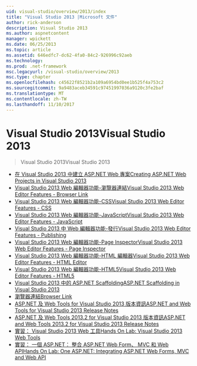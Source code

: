 ```yaml
---
uid: visual-studio/overview/2013/index
title: "Visual Studio 2013 |Microsoft 文件"
author: rick-anderson
description: Visual Studio 2013
ms.author: aspnetcontent
manager: wpickett
ms.date: 06/25/2013
ms.topic: article
ms.assetid: 646edfc7-dc62-4fa0-84c2-926996c92aeb
ms.technology: 
ms.prod: .net-framework
msc.legacyurl: /visual-studio/overview/2013
msc.type: chapter
ms.openlocfilehash: c45622f8521b2a109a6954bd0ee1b525f4a753c2
ms.sourcegitcommit: 9a9483aceb34591c97451997036a9120c3fe2baf
ms.translationtype: MT
ms.contentlocale: zh-TW
ms.lasthandoff: 11/10/2017
---
```

<a name="visual-studio-2013"></a><span data-ttu-id="1cd30-103">Visual Studio 2013</span><span class="sxs-lookup"><span data-stu-id="1cd30-103">Visual Studio 2013</span></span>
====================
> <span data-ttu-id="1cd30-104">Visual Studio 2013</span><span class="sxs-lookup"><span data-stu-id="1cd30-104">Visual Studio 2013</span></span>


- [<span data-ttu-id="1cd30-105">在 Visual Studio 2013 中建立 ASP.NET Web 專案</span><span class="sxs-lookup"><span data-stu-id="1cd30-105">Creating ASP.NET Web Projects in Visual Studio 2013</span></span>](creating-web-projects-in-visual-studio.md)
- [<span data-ttu-id="1cd30-106">Visual Studio 2013 Web 編輯器功能-瀏覽器連結</span><span class="sxs-lookup"><span data-stu-id="1cd30-106">Visual Studio 2013 Web Editor Features - Browser Link</span></span>](visual-studio-2013-web-editor-features-browser-link.md)
- [<span data-ttu-id="1cd30-107">Visual Studio 2013 Web 編輯器功能-CSS</span><span class="sxs-lookup"><span data-stu-id="1cd30-107">Visual Studio 2013 Web Editor Features - CSS</span></span>](visual-studio-2013-web-editor-features-css.md)
- [<span data-ttu-id="1cd30-108">Visual Studio 2013 Web 編輯器功能-JavaScript</span><span class="sxs-lookup"><span data-stu-id="1cd30-108">Visual Studio 2013 Web Editor Features - JavaScript</span></span>](visual-studio-2013-web-editor-features-javascript.md)
- [<span data-ttu-id="1cd30-109">Visual Studio 2013 中 Web 編輯器功能-發行</span><span class="sxs-lookup"><span data-stu-id="1cd30-109">Visual Studio 2013 Web Editor Features - Publishing</span></span>](visual-studio-2013-web-editor-features-publishing.md)
- [<span data-ttu-id="1cd30-110">Visual Studio 2013 Web 編輯器功能-Page Inspector</span><span class="sxs-lookup"><span data-stu-id="1cd30-110">Visual Studio 2013 Web Editor Features - Page Inspector</span></span>](visual-studio-2013-web-editor-features-page-inspector.md)
- [<span data-ttu-id="1cd30-111">Visual Studio 2013 Web 編輯器功能-HTML 編輯器</span><span class="sxs-lookup"><span data-stu-id="1cd30-111">Visual Studio 2013 Web Editor Features - HTML Editor</span></span>](visual-studio-2013-web-editor-features-html-editor.md)
- [<span data-ttu-id="1cd30-112">Visual Studio 2013 Web 編輯器功能-HTML5</span><span class="sxs-lookup"><span data-stu-id="1cd30-112">Visual Studio 2013 Web Editor Features - HTML5</span></span>](visual-studio-2013-web-editor-features-html5.md)
- [<span data-ttu-id="1cd30-113">Visual Studio 2013 中的 ASP.NET Scaffolding</span><span class="sxs-lookup"><span data-stu-id="1cd30-113">ASP.NET Scaffolding in Visual Studio 2013</span></span>](aspnet-scaffolding-overview.md)
- [<span data-ttu-id="1cd30-114">瀏覽器連結</span><span class="sxs-lookup"><span data-stu-id="1cd30-114">Browser Link</span></span>](using-browser-link.md)
- [<span data-ttu-id="1cd30-115">ASP.NET 及 Web Tools for Visual Studio 2013 版本資訊</span><span class="sxs-lookup"><span data-stu-id="1cd30-115">ASP.NET and Web Tools for Visual Studio 2013 Release Notes</span></span>](release-notes.md)
- [<span data-ttu-id="1cd30-116">ASP.NET 及 Web Tools 2013.2 for Visual Studio 2013 版本資訊</span><span class="sxs-lookup"><span data-stu-id="1cd30-116">ASP.NET and Web Tools 2013.2 for Visual Studio 2013 Release Notes</span></span>](aspnet-and-web-tools-20132-preview-for-visual-studio-2013-release-notes.md)
- [<span data-ttu-id="1cd30-117">實習： Visual Studio 2013 Web 工具</span><span class="sxs-lookup"><span data-stu-id="1cd30-117">Hands On Lab: Visual Studio 2013 Web Tools</span></span>](visual-studio-2013-web-tools.md)
- [<span data-ttu-id="1cd30-118">實習： 一個 ASP.NET： 整合 ASP.NET Web Form、 MVC 和 Web API</span><span class="sxs-lookup"><span data-stu-id="1cd30-118">Hands On Lab: One ASP.NET: Integrating ASP.NET Web Forms, MVC and Web API</span></span>](one-aspnet-integrating-aspnet-web-forms-mvc-and-web-api.md)

